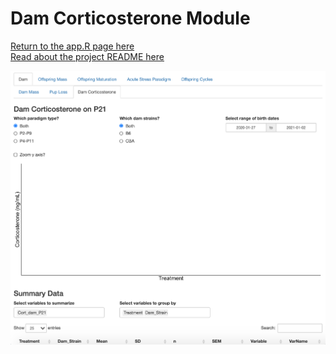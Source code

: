 # Dam Corticosterone Module
[Return to the app.R page here](../appR.md)  
[Read about the project README here](../../README.md)

![dam cort module image](../../images/LBN_damCortImage.png)